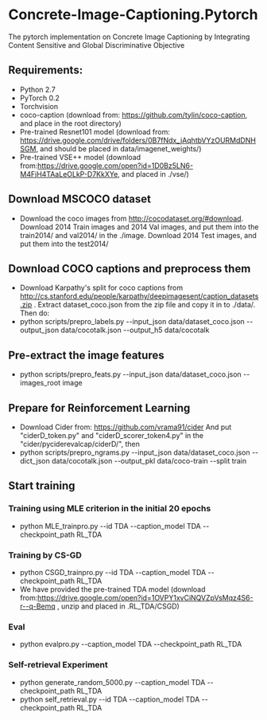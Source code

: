 # Concrete-Image-Captioning.Pytorch
The pytorch implementation on Concrete Image Captioning by Integrating Content Sensitive and Global Discriminative Objective

## Requirements: ##
- Python 2.7
- PyTorch 0.2
- Torchvision
- coco-caption (download from: https://github.com/tylin/coco-caption, and place in the root directory)
- Pre-trained Resnet101 model (download from: https://drive.google.com/drive/folders/0B7fNdx_jAqhtbVYzOURMdDNHSGM, and should be placed in data/imagenet_weights/)
- Pre-trained VSE++ model (download from:https://drive.google.com/open?id=1D0Bz5LN6-M4FjH4TAaLeOLkP-D7KkXYe, and placed in ./vse/)

## Download MSCOCO dataset ##
- Download the coco images from http://cocodataset.org/#download. Download 2014 Train images and 2014 Val images, and put them into the train2014/ and val2014/ in the ./image.
Download 2014 Test images, and put them into the test2014/

## Download COCO captions and preprocess them ##
- Download Karpathy's split for coco captions from http://cs.stanford.edu/people/karpathy/deepimagesent/caption_datasets.zip .
Extract dataset_coco.json from the zip file and copy it in to ./data/. Then do:
- python scripts/prepro_labels.py --input_json data/dataset_coco.json --output_json data/cocotalk.json --output_h5 data/cocotalk

## Pre-extract the image features ##
- python scripts/prepro_feats.py --input_json data/dataset_coco.json --images_root image

## Prepare for Reinforcement Learning ##
- Download Cider from: https://github.com/vrama91/cider
And put "ciderD_token.py" and "ciderD_scorer_token4.py" in the "cider/pyciderevalcap/ciderD/", then
- python scripts/prepro_ngrams.py --input_json data/dataset_coco.json --dict_json data/cocotalk.json --output_pkl data/coco-train --split train

## Start training ##
### Training using MLE criterion in the initial 20 epochs ###
- python MLE_trainpro.py --id TDA --caption_model TDA --checkpoint_path RL_TDA

### Training by CS-GD ###
- python CSGD_trainpro.py --id TDA --caption_model TDA --checkpoint_path RL_TDA
- We have provided the pre-trained TDA model (download from:https://drive.google.com/open?id=1OVPY1xvCiNQVZpVsMqz4S6-r--q-Bemq , unzip and placed in .RL_TDA/CSGD)

### Eval ###
- python evalpro.py --caption_model TDA --checkpoint_path RL_TDA

### Self-retrieval Experiment ###
- python generate_random_5000.py  --caption_model TDA --checkpoint_path RL_TDA
- python self_retrieval.py --id TDA --caption_model TDA --checkpoint_path RL_TDA



